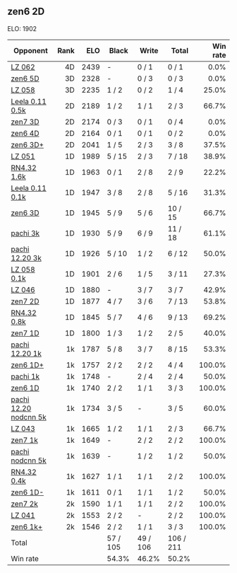 ## zen6 2D ##

ELO: 1902

Opponent | Rank | ELO | Black | Write | Total | Win rate
---------|-----:|----:|-------|-------|-------|-------:
[LZ 062](LZ%20062.md) | 4D | 2439 | - | 0 / 1 | 0 / 1 | 0.0%
[zen6 5D](zen6%205D.md) | 3D | 2328 | - | 0 / 3 | 0 / 3 | 0.0%
[LZ 058](LZ%20058.md) | 3D | 2235 | 1 / 2 | 0 / 2 | 1 / 4 | 25.0%
[Leela 0.11 0.5k](Leela%200.11%200.5k.md) | 2D | 2189 | 1 / 2 | 1 / 1 | 2 / 3 | 66.7%
[zen7 3D](zen7%203D.md) | 2D | 2174 | 0 / 3 | 0 / 1 | 0 / 4 | 0.0%
[zen6 4D](zen6%204D.md) | 2D | 2164 | 0 / 1 | 0 / 1 | 0 / 2 | 0.0%
[zen6 3D+](zen6%203D+.md) | 2D | 2041 | 1 / 5 | 2 / 3 | 3 / 8 | 37.5%
[LZ 051](LZ%20051.md) | 1D | 1989 | 5 / 15 | 2 / 3 | 7 / 18 | 38.9%
[RN4.32 1.6k](RN4.32%201.6k.md) | 1D | 1963 | 0 / 1 | 2 / 8 | 2 / 9 | 22.2%
[Leela 0.11 0.1k](Leela%200.11%200.1k.md) | 1D | 1947 | 3 / 8 | 2 / 8 | 5 / 16 | 31.3%
[zen6 3D](zen6%203D.md) | 1D | 1945 | 5 / 9 | 5 / 6 | 10 / 15 | 66.7%
[pachi 3k](pachi%203k.md) | 1D | 1930 | 5 / 9 | 6 / 9 | 11 / 18 | 61.1%
[pachi 12.20 3k](pachi%2012.20%203k.md) | 1D | 1926 | 5 / 10 | 1 / 2 | 6 / 12 | 50.0%
[LZ 058 0.1k](LZ%20058%200.1k.md) | 1D | 1901 | 2 / 6 | 1 / 5 | 3 / 11 | 27.3%
[LZ 046](LZ%20046.md) | 1D | 1880 | - | 3 / 7 | 3 / 7 | 42.9%
[zen7 2D](zen7%202D.md) | 1D | 1877 | 4 / 7 | 3 / 6 | 7 / 13 | 53.8%
[RN4.32 0.8k](RN4.32%200.8k.md) | 1D | 1845 | 5 / 7 | 4 / 6 | 9 / 13 | 69.2%
[zen7 1D](zen7%201D.md) | 1D | 1800 | 1 / 3 | 1 / 2 | 2 / 5 | 40.0%
[pachi 12.20 1k](pachi%2012.20%201k.md) | 1k | 1787 | 5 / 8 | 3 / 7 | 8 / 15 | 53.3%
[zen6 1D+](zen6%201D+.md) | 1k | 1757 | 2 / 2 | 2 / 2 | 4 / 4 | 100.0%
[pachi 1k](pachi%201k.md) | 1k | 1748 | - | 2 / 4 | 2 / 4 | 50.0%
[zen6 1D](zen6%201D.md) | 1k | 1740 | 2 / 2 | 1 / 1 | 3 / 3 | 100.0%
[pachi 12.20 nodcnn 5k](pachi%2012.20%20nodcnn%205k.md) | 1k | 1734 | 3 / 5 | - | 3 / 5 | 60.0%
[LZ 043](LZ%20043.md) | 1k | 1665 | 1 / 2 | 1 / 1 | 2 / 3 | 66.7%
[zen7 1k](zen7%201k.md) | 1k | 1649 | - | 2 / 2 | 2 / 2 | 100.0%
[pachi nodcnn 5k](pachi%20nodcnn%205k.md) | 1k | 1639 | - | 1 / 2 | 1 / 2 | 50.0%
[RN4.32 0.4k](RN4.32%200.4k.md) | 1k | 1627 | 1 / 1 | 1 / 1 | 2 / 2 | 100.0%
[zen6 1D-](zen6%201D-.md) | 1k | 1611 | 0 / 1 | 1 / 1 | 1 / 2 | 50.0%
[zen7 2k](zen7%202k.md) | 2k | 1590 | 1 / 1 | 1 / 1 | 2 / 2 | 100.0%
[LZ 041](LZ%20041.md) | 2k | 1553 | 2 / 2 | - | 2 / 2 | 100.0%
[zen6 1k+](zen6%201k+.md) | 2k | 1546 | 2 / 2 | 1 / 1 | 3 / 3 | 100.0%
Total | | | 57 / 105 | 49 / 106 | 106 / 211 | 
Win rate| | | 54.3% | 46.2% | 50.2% | 
